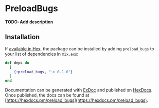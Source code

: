 # PreloadBugs

**TODO: Add description**

## Installation

If [available in Hex](https://hex.pm/docs/publish), the package can be installed
by adding `preload_bugs` to your list of dependencies in `mix.exs`:

```elixir
def deps do
  [
    {:preload_bugs, "~> 0.1.0"}
  ]
end
```

Documentation can be generated with [ExDoc](https://github.com/elixir-lang/ex_doc)
and published on [HexDocs](https://hexdocs.pm). Once published, the docs can
be found at [https://hexdocs.pm/preload_bugs](https://hexdocs.pm/preload_bugs).

